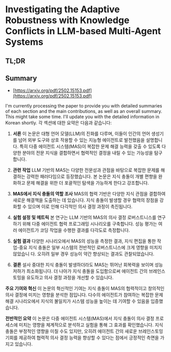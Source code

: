 # Investigating the Adaptive Robustness with Knowledge Conflicts in LLM-based Multi-Agent Systems
## TL;DR
## Summary
- [https://arxiv.org/pdf/2502.15153.pdf](https://arxiv.org/pdf/2502.15153.pdf)

I'm currently processing the paper to provide you with detailed summaries of each section and the main contributions, as well as an overall summary. This might take some time. I'll update you with the detailed information in Korean shortly. 각 섹션에 대한 요약은 다음과 같습니다:

1. **서론**
   이 논문은 대형 언어 모델(LLM)의 진화를 다루며, 이들이 인간의 언어 생성기를 넘어 외부 도구와 상호 작용할 수 있는 지능형 에이전트로 발전했음을 설명합니다. 특히 다중 에이전트 시스템(MAS)이 복잡한 문제 해결 능력을 갖출 수 있도록 다양한 분야의 전문 지식을 결합하면서 협력적인 결정을 내릴 수 있는 가능성을 탐구합니다.

2. **관련 작업**
   LLM 기반의 MAS는 다양한 전문성과 관점을 바탕으로 복잡한 문제를 해결하는 강력한 패러다임으로 등장했습니다. 본 논문은 지식 충돌이 개별 편향을 완화하고 문제 해결을 위한 더 포괄적인 탐색을 가능하게 한다고 강조합니다.

3. **MAS에서 지식 충돌의 역할 조사**
   MAS의 협력 기반은 다양한 지식 관점을 결합하여 새로운 해결책을 도출하는 데 있습니다. 지식 충돌이 발생할 경우 협력의 장점을 강화할 수 있으며 이로 인해 다각적인 의사 결정 과정이 촉진됩니다.

4. **실험 설정 및 메트릭**
   본 연구는 LLM 기반의 MAS의 의사 결정 로버스트니스를 연구하기 위해 다중 에이전트 협력 프로그래밍 시나리오를 구축합니다. 성능 평가는 여러 에이전트가 코딩 작업을 수행한 결과를 다각도로 측정합니다.

5. **실험 결과**
   다양한 시나리오에서 MAS의 성능을 측정한 결과, 지식 편집을 통한 작업-중요 지식 충돌은 일부 시스템의 전반적인 로버스트니스에 크게 영향을 미치지 않았습니 다. 오히려 일부 경우 성능이 약간 향상되는 결과도 관찰되었습니다.

6. **결론**
   설사 중대한 지식 충돌이 발생하더라도 MAS는 뛰어난 회복력을 보이며 성능 저하가 최소화됩니다. 더 나아가 지식 충돌을 도입함으로써 에이전트 간의 브레인스토밍을 유도하고 의사 결정 과정을 개선할 수 있습니다.

**주요 기여와 혁신**
이 논문의 혁신적인 기여는 지식 충돌이 MAS의 협력적이고 창의적인 의사 결정에 미치는 영향을 분석한 점입니다. 다수의 에이전트가 참여하는 복잡한 문제 해결 시나리오에서 지식의 불일치가 시스템 성능을 높이는 데 기여할 수 있음을 입증했습니다.

**전반적인 요약**
이 논문은 다중 에이전트 시스템(MAS)에서 지식 충돌이 의사 결정 프로세스에 미치는 영향을 체계적으로 분석하고 실험을 통해 그 효과를 확인했습니다. 지식 충돌은 부정적인 영향을 미칠 수도 있지만, 오히려 에이전트 간의 새로운 브레인스토밍 기회를 제공하여 협력적 의사 결정 능력을 향상할 수 있다는 점에서 긍정적인 측면을 가지고 있습니다.